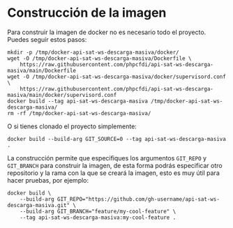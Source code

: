# Construcción de la imagen

Para construir la imagen de docker no es necesario todo el proyecto. Puedes seguir estos pasos:

```shell
mkdir -p /tmp/docker-api-sat-ws-descarga-masiva/docker/
wget -O /tmp/docker-api-sat-ws-descarga-masiva/Dockerfile \
    https://raw.githubusercontent.com/phpcfdi/api-sat-ws-descarga-masiva/main/Dockerfile
wget -O /tmp/docker-api-sat-ws-descarga-masiva/docker/supervisord.conf \
    https://raw.githubusercontent.com/phpcfdi/api-sat-ws-descarga-masiva/main/docker/supervisord.conf
docker build --tag api-sat-ws-descarga-masiva /tmp/docker-api-sat-ws-descarga-masiva/
rm -rf /tmp/docker-api-sat-ws-descarga-masiva/
```

O si tienes clonado el proyecto simplemente:

```shell
docker build --build-arg GIT_SOURCE=0 --tag api-sat-ws-descarga-masiva .
```

La construcción permite que especifiques los argumentos `GIT_REPO` y `GIT_BRANCH` para construir la imagen,
de esta forma podrás especificar otro repositorio y la rama con la que se creará la imagen, esto es muy útil
para hacer pruebas, por ejemplo:

```shell
docker build \
    --build-arg GIT_REPO="https://github.com/gh-username/api-sat-ws-descarga-masiva.git" \
    --build-arg GIT_BRANCH="feature/my-cool-feature" \
    --tag api-sat-ws-descarga-masiva:my-cool-feature .
```
